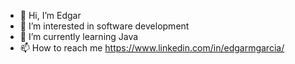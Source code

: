 - 👋 Hi, I’m Edgar
- 👀 I’m interested in software development
- 🌱 I’m currently learning Java
- 📫 How to reach me https://www.linkedin.com/in/edgarmgarcia/


